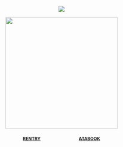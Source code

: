 <div align="center"> 
  
![](https://komarev.com/ghpvc/?username=vampiresoul&color=cac68f&label=ꔫ&style=plastic)

<p align="center"> <img width="300" src="https://file.garden/Zx4tbq1Z7kthgAaN/Untitled295_20250509114431.png">


<div align="center"> 
 
<sub>[**RENTRY**](https://rentry.co/VlLTRUM)⠀⠀⠀⠀⠀<img width="17" src="https://i.postimg.cc/kGRWQXHt/bglgvm.gif">⠀⠀⠀⠀⠀[**ATABOOK**](https://soulripper.atabook.org/)</sub>

<div align="center"> 
